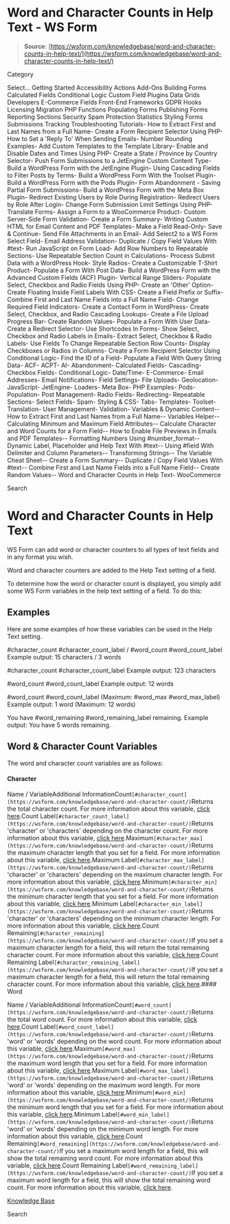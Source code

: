 # Word and Character Counts in Help Text - WS Form

> **Source**: [https://wsform.com/knowledgebase/word-and-character-counts-in-help-text/](https://wsform.com/knowledgebase/word-and-character-counts-in-help-text/)


Category

Select...
 Getting Started Accessibility Actions Add-Ons Building Forms Calculated Fields Conditional Logic Custom Field Plugins Data Grids Developers E-Commerce Fields Front-End Frameworks GDPR Hooks Licensing Migration PHP Functions Populating Forms Publishing Forms Reporting Sections Security Spam Protection Statistics Styling Forms Submissions Tracking Troubleshooting Tutorials- How to Extract First and Last Names from a Full Name- Create a Form Recipient Selector Using PHP- How to Set a 'Reply To' When Sending Emails- Number Rounding Examples- Add Custom Templates to the Template Library- Enable and Disable Dates and Times Using PHP- Create a State / Province by Country Selector- Push Form Submissions to a JetEngine Custom Content Type- Build a WordPress Form with the JetEngine Plugin- Using Cascading Fields to Filter Posts by Terms- Build a WordPress Form With the Toolset Plugin- Build a WordPress Form with the Pods Plugin- Form Abandonment - Saving Partial Form Submissions- Build a WordPress Form with the Meta Box Plugin- Redirect Existing Users by Role During Registration- Redirect Users by Role After Login- Change Form Submission Limit Settings Using PHP- Translate Forms- Assign a Form to a WooCommerce Product- Custom Server-Side Form Validation- Create a Form Summary- Writing Custom HTML for Email Content and PDF Templates- Make a Field Read-Only- Save & Continue- Send File Attachments in an Email- Add Select2 to a WS Form Select Field- Email Address Validation- Duplicate / Copy Field Values With #text- Run JavaScript on Form Load- Add Row Numbers to Repeatable Sections- Use Repeatable Section Count in Calculations- Process Submit Data with a WordPress Hook- Style Radios- Create a Customizable T-Shirt Product- Populate a Form With Post Data- Build a WordPress Form with the Advanced Custom Fields (ACF) Plugin- Vertical Range Sliders- Populate Select, Checkbox and Radio Fields Using PHP- Create an 'Other' Option- Create Floating Inside Field Labels With CSS- Create a Field Prefix or Suffix- Combine First and Last Name Fields into a Full Name Field- Change Required Field Indicators- Create a Contact Form in WordPress- Create Select, Checkbox, and Radio Cascading Lookups- Create a File Upload Progress Bar- Create Random Values- Populate a Form With User Data- Create a Redirect Selector- Use Shortcodes In Forms- Show Select, Checkbox and Radio Labels in Emails- Extract Select, Checkbox & Radio Labels- Use Fields To Change Repeatable Section Row Counts- Display Checkboxes or Radios in Columns- Create a Form Recipient Selector Using Conditional Logic- Find the ID of a Field- Populate a Field With Query String Data- ACF- ACPT- AI- Abandonment- Calculated Fields- Cascading- Checkbox Fields- Conditional Logic- Date/Time- E-Commerce- Email Addresses- Email Notifications- Field Settings- File Uploads- Geolocation- JavaScript- JetEngine- Loaders- Meta Box- PHP Examples- Pods- Population- Post Management- Radio Fields- Redirecting- Repeatable Sections- Select Fields- Spam- Styling & CSS- Tabs- Templates- Toolset- Translation- User Management- Validation- Variables & Dynamic Content-- How to Extract First and Last Names from a Full Name-- Variables Helper-- Calculating Minimum and Maximum Field Attributes-- Calculate Character and Word Counts for a Form Field-- How to Enable File Previews in Emails and PDF Templates-- Formatting Numbers Using #number_format-- Dynamic Label, Placeholder and Help Text With #text-- Using #field With Delimiter and Column Parameters-- Transforming Strings-- The Variable Cheat Sheet-- Create a Form Summary-- Duplicate / Copy Field Values With #text-- Combine First and Last Name Fields into a Full Name Field-- Create Random Values-- Word and Character Counts in Help Text- WooCommerce

Search

# Word and Character Counts in Help Text

WS Form can add word or character counters to all types of text fields and in any format you wish.

Word and character counters are added to the Help Text setting of a field.

To determine how the word or character count is displayed, you simply add some WS Form variables in the help text setting of a field. To do this:

## Examples

Here are some examples of how these variables can be used in the Help Text setting.

#character_count #character_count_label / #word_count #word_count_label
Example output: 15 characters / 3 words

#character_count #character_count_label
Example output: 123 characters

#word_count #word_count_label
Example output: 12 words

#word_count #word_count_label (Maximum: #word_max #word_max_label)
Example output: 1 word (Maximum: 12 words)

You have #word_remaining #word_remaining_label remaining.
Example output: You have 5 words remaining.

## Word & Character Count Variables

The word and character count variables are as follows:

#### Character

Name / VariableAdditional InformationCount`[#character_count](https://wsform.com/knowledgebase/word-and-character-count/)`Returns the total character count. For more information about this variable, [click here](https://wsform.com/knowledgebase/word-and-character-count/).Count Label`[#character_count_label](https://wsform.com/knowledgebase/word-and-character-count/)`Returns 'character' or 'characters' depending on the character count. For more information about this variable, [click here](https://wsform.com/knowledgebase/word-and-character-count/).Maximum`[#character_max](https://wsform.com/knowledgebase/word-and-character-count/)`Returns the maximum character length that you set for a field. For more information about this variable, [click here](https://wsform.com/knowledgebase/word-and-character-count/).Maximum Label`[#character_max_label](https://wsform.com/knowledgebase/word-and-character-count/)`Returns 'character' or 'characters' depending on the maximum character length. For more information about this variable, [click here](https://wsform.com/knowledgebase/word-and-character-count/).Minimum`[#character_min](https://wsform.com/knowledgebase/word-and-character-count/)`Returns the minimum character length that you set for a field. For more information about this variable, [click here](https://wsform.com/knowledgebase/word-and-character-count/).Minimum Label`[#character_min_label](https://wsform.com/knowledgebase/word-and-character-count/)`Returns 'character' or 'characters' depending on the minimum character length. For more information about this variable, [click here](https://wsform.com/knowledgebase/word-and-character-count/).Count Remaining`[#character_remaining](https://wsform.com/knowledgebase/word-and-character-count/)`If you set a maximum character length for a field, this will return the total remaining character count. For more information about this variable, [click here](https://wsform.com/knowledgebase/word-and-character-count/).Count Remaining Label`[#character_remaining_label](https://wsform.com/knowledgebase/word-and-character-count/)`If you set a maximum character length for a field, this will return the total remaining character count. For more information about this variable, [click here](https://wsform.com/knowledgebase/word-and-character-count/).#### Word

Name / VariableAdditional InformationCount`[#word_count](https://wsform.com/knowledgebase/word-and-character-count/)`Returns the total word count. For more information about this variable, [click here](https://wsform.com/knowledgebase/word-and-character-count/).Count Label`[#word_count_label](https://wsform.com/knowledgebase/word-and-character-count/)`Returns 'word' or 'words' depending on the word count. For more information about this variable, [click here](https://wsform.com/knowledgebase/word-and-character-count/).Maximum`[#word_max](https://wsform.com/knowledgebase/word-and-character-count/)`Returns the maximum word length that you set for a field. For more information about this variable, [click here](https://wsform.com/knowledgebase/word-and-character-count/).Maximum Label`[#word_max_label](https://wsform.com/knowledgebase/word-and-character-count/)`Returns 'word' or 'words' depending on the maximum word length. For more information about this variable, [click here](https://wsform.com/knowledgebase/word-and-character-count/).Minimum`[#word_min](https://wsform.com/knowledgebase/word-and-character-count/)`Returns the minimum word length that you set for a field. For more information about this variable, [click here](https://wsform.com/knowledgebase/word-and-character-count/).Minimum Label`[#word_min_label](https://wsform.com/knowledgebase/word-and-character-count/)`Returns 'word' or 'words' depending on the minimum word length. For more information about this variable, [click here](https://wsform.com/knowledgebase/word-and-character-count/).Count Remaining`[#word_remaining](https://wsform.com/knowledgebase/word-and-character-count/)`If you set a maximum word length for a field, this will show the total remaining word count. For more information about this variable, [click here](https://wsform.com/knowledgebase/word-and-character-count/).Count Remaining Label`[#word_remaining_label](https://wsform.com/knowledgebase/word-and-character-count/)`If you set a maximum word length for a field, this will show the total remaining word count. For more information about this variable, [click here](https://wsform.com/knowledgebase/word-and-character-count/).

 

[Knowledge Base](https://wsform.com/knowledgebase/)

Search

